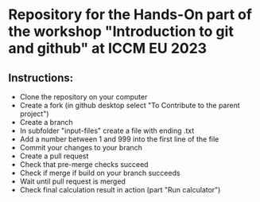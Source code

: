 # Repository for the Hands-On part of the workshop "Introduction to git and github" at ICCM EU 2023
## Instructions:
* Clone the repository on your computer
* Create a fork (in github desktop select "To Contribute to the parent project")
* Create a branch
* In subfolder "input-files" create a file with ending .txt
* Add a number between 1 and 999 into the first line of the file
* Commit your changes to your branch
* Create a pull request
* Check that pre-merge checks succeed
* Check if merge if build on your branch succeeds
* Wait until pull request is merged
* Check final calculation result in action (part "Run calculator")

